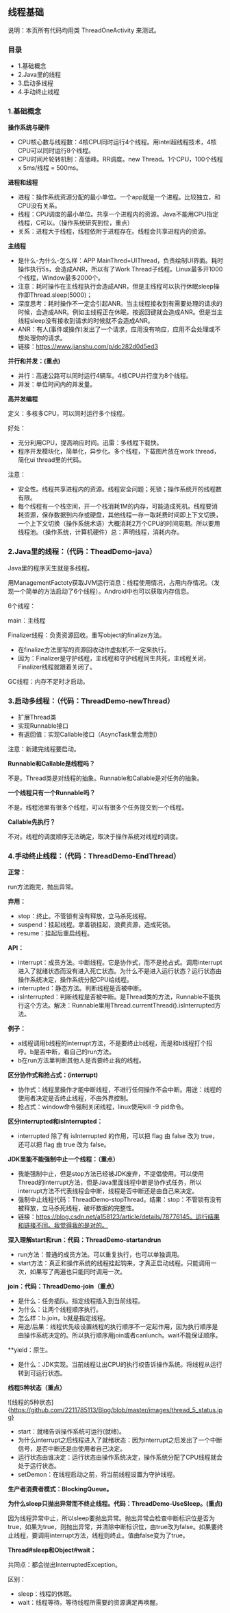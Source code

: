 ## 线程基础

说明：本页所有代码均用类 ThreadOneActivity 来测试。

### 目录

- 1.基础概念
- 2.Java里的线程
- 3.启动多线程
- 4.手动终止线程

### 1.基础概念

**操作系统与硬件**

- CPU核心数与线程数：4核CPU同时运行4个线程。用intel超线程技术，4核CPU可以同时运行8个线程。
- CPU时间片轮转机制：高低峰。RR调度。new Thread。1个CPU，100个线程 x 5ms/线程 = 500ms。

**进程和线程**

* 进程：操作系统资源分配的最小单位。一个app就是一个进程。比较独立，和CPU没有关系。
* 线程：CPU调度的最小单位。共享一个进程内的资源。Java不能用CPU指定线程，C可以。（操作系统研究到位，重点）
* 关系：进程大于线程，线程依附于进程存在。线程会共享进程内的资源。

**主线程**

* 是什么-为什么-怎么样：APP MainThred=UIThread，负责绘制UI界面。耗时操作执行5s，会造成ANR，所以有了Work Thread子线程。Linux最多开1000个线程，Window最多2000个。
* 注意：耗时操作在主线程执行会造成ANR，但是主线程可以执行休眠sleep操作即Thread.sleep(5000)；
* 深度思考：耗时操作不一定会引起ANR。当主线程接收到有需要处理的请求的时候，会造成ANR。例如主线程正在休眠，按返回键就会造成ANR。但是当主线程sleep没有接收到请求的时候就不会造成ANR。
* ANR：有人(事件或操作)发出了一个请求，应用没有响应，应用不会处理或不想处理你的请求。
* 链接：https://www.jianshu.com/p/dc282d0d5ed3

**并行和并发：(重点)**

* 并行：高速公路可以同时运行4辆车。4核CPU并行度为8个线程。
* 并发：单位时间内的并发量。

**高并发编程**

定义：多核多CPU，可以同时运行多个线程。

好处：

* 充分利用CPU，提高响应时间。迅雷：多线程下载快。
* 程序开发模块化，简单化，异步化。多个线程，下载图片放在work thread，简化ui thread里的代码。

注意：

* 安全性。线程共享进程内的资源。线程安全问题；死锁；操作系统开的线程数有限。
* 每个线程有一个栈空间，开一个栈消耗1M的内存，可能造成死机。线程要消耗资源，保存数据到内存或硬盘，其他线程一存一取耗费时间即上下文切换，一个上下文切换（操作系统术语）大概消耗2万个CPU的时间周期。所以要用线程池。（操作系统，计算机硬件）总：声明线程，消耗内存。

### 2.Java里的线程：（代码：TheadDemo-java）

Java里的程序天生就是多线程。

用ManagementFactoty获取JVM运行消息：线程使用情况，占用内存情况。（发现一个简单的方法启动了6个线程）。Android中也可以获取内存信息。

6个线程：

main：主线程

Finalizer线程：负责资源回收。重写object的finalize方法。

* 在finalize方法里写的资源回收动作虚拟机不一定来执行。
* 因为：Finalizer是守护线程，主线程和守护线程同生共死，主线程关闭，Finalizer线程就跟着关闭了。

GC线程：内存不足时才启动。

### 3.启动多线程：（代码：ThreadDemo-newThread）

* 扩展Thread类
* 实现Runnable接口
* 有返回值：实现Callable接口（AsyncTask里会用到）

注意：新建完线程要启动。

**Runnable和Callable是线程吗？**

不是。Thread类是对线程的抽象。Runnable和Callable是对任务的抽象。

**一个线程只有一个Runnable吗？**

不是。线程池里有很多个线程，可以有很多个任务提交到一个线程。

**Callable先执行？**

不对。线程的调度顺序无法确定，取决于操作系统对线程的调度。

### 4.手动终止线程：（代码：ThreadDemo-EndThread）

**正常：**

run方法跑完，抛出异常。

**弃用：**

* stop：终止。不管锁有没有释放，立马杀死线程。
* suspend：挂起线程。拿着锁挂起，浪费资源，造成死锁。
* resume：挂起后重启线程。

**API：**

* interrupt：成员方法。中断线程。它是协作式，而不是抢占式。调用interrupt进入了就绪状态而没有进入死亡状态。为什么不是进入运行状态？运行状态由操作系统决定，操作系统分配CPU给线程。
* interrupted：静态方法。判断线程是否被中断。
* isInterrupted：判断线程是否被中断。是Thread类的方法，Runnable不能执行这个方法。解决：Runnable里用Thread.currentThread().isInterrupted方法。

**例子：**

* a线程调用b线程的interrupt方法，不是要终止b线程，而是和b线程打个招呼。b是否中断，看自己的run方法。
* b在run方法里判断其他人是否要终止我的线程。

**区分协作式和抢占式：(interrupt)**

* 协作式：线程里操作才能中断线程，不进行任何操作不会中断。用途：线程的使用者决定是否终止线程，不由外界控制。
* 抢占式：window命令强制关闭线程，linux使用kill -9 pid命令。

**区分interrupted和isInterrupted：**

* interrupted 除了有 isInterrupted 的作用，可以把 flag 由 false 改为 true，还可以把 flag 由 true 改为 false。

**JDK里能不能强制中止一个线程：（重点）**

* 我能强制中止，但是stop方法已经被JDK废弃，不提倡使用。可以使用Thread的interrupt方法，但是Java里面线程中断是协作式任务，所以interrupt方法不代表线程会中断，线程是否中断还是由自己来决定。
* 强制中止线程代码：ThreadDemo-stopThread。结果：stop：不管锁有没有被释放，立马杀死线程，破坏数据的完整性。
* 链接：https://blog.csdn.net/a158123/article/details/78776145。运行结果和链接不同。我觉得我的是对的。

**深入理解start和run：代码：ThreadDemo-startandrun**

* run方法：普通的成员方法。可以重复执行，也可以单独调用。
* start方法：真正和操作系统的线程挂起钩来，才真正启动线程。只能调用一次，如果写了两遍也只能同时调用一次。

**join：代码：ThreadDemo-join（重点）**

- 是什么：任务插队。指定线程插入到当前线程。
- 为什么：让两个线程顺序执行。
- 怎么样：b.join，b就是指定线程。
- 用途/后果：线程优先级设置线程的执行顺序不一定起作用，因为执行顺序是由操作系统决定的。所以执行顺序用join或者canlunch。wait不能保证顺序。

**yield：原生。

- 是什么：JDK实现。当前线程让出CPU的执行权告诉操作系统。将线程从运行转到可运行状态。

**线程5种状态（重点）**

![线程的5种状态]{https://github.com/2211785113/Blog/blob/master/images/thread_5_status.jpg}

- start：就绪告诉操作系统可运行(就绪)。
- 为什么interrupt之后线程进入了就绪状态：因为interrupt之后发出了一个中断信号，是否中断还是由使用者自己决定。
- 运行状态由谁决定：运行状态由操作系统决定，操作系统分配了CPU线程就会处于运行状态。
- setDemon：在线程启动之前，将当前线程设置为守护线程。

**生产者消费者模式：BlockingQueue。**

**为什么sleep只抛出异常而不终止线程。代码：ThreadDemo-UseSleep。(重点)**

因为线程异常中止，所以sleep要抛出异常。抛出异常会检查中断标识位是否为true，如果为true，则抛出异常，并清除中断标识位，由true改为false。如果要终止线程，要调用interrupt方法，线程则终止。值由false变为了true。

**Thread#sleep和Object#wait：**

共同点：都会抛出InterruptedException。

区别：

- sleep：线程的休眠。
- wait：线程等待。等待线程所需要的资源满足再唤醒。